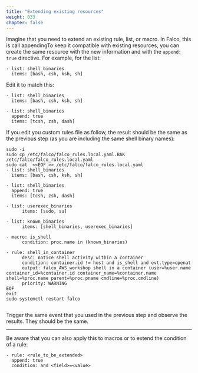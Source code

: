 ```yaml
---
title: "Extending existing resources"
weight: 033
chapter: false
---
```


Imagine that you need to extend an existing rule, list, or macro. In Falco, this is call appendingTo keep it compatible with existing resources, you can create the same resource with the new information and with the `append: true` directive. For example, for the list:

```
- list: shell_binaries
  items: [bash, csh, ksh, sh]
```

Edit it to match this:

```
- list: shell_binaries
  items: [bash, csh, ksh, sh]

- list: shell_binaries
  append: true
  items: [tcsh, zsh, dash]
```

If you edit you custom rules file as follow, the result should be the same as the previous step (as you are including the same shell binary names):

```
sudo -i
sudo cp /etc/falco/falco_rules.local.yaml.BAK /etc/falco/falco_rules.local.yaml
sudo cat  <<EOF >> /etc/falco/falco_rules.local.yaml
- list: shell_binaries
  items: [bash, csh, ksh, sh]

- list: shell_binaries
  append: true
  items: [tcsh, zsh, dash]

- list: userexec_binaries
      items: [sudo, su]

- list: known_binaries
      items: [shell_binaries, userexec_binaries]

- macro: is_shell
      condition: proc.name in (known_binaries)

- rule: shell_in_container
      desc: notice shell activity within a container
      condition: container.id != host and is_shell and evt.type=openat
      output: falco_AWS_workshop shell in a container (user=%user.name container_id=%container.id container_name=%container.name shell=%proc.name parent=%proc.pname cmdline=%proc.cmdline)
      priority: WARNING
EOF
exit
sudo systemctl restart falco
 
```

Trigger the same event that you used in the previous step and observe the results. They should be the same. 

---

Be aware that you can also apply this to macros or to extend the condition of a rule:

```
- rule: <rule_to_be_extended>
  append: true
  condition: and <field>=<value>
```
